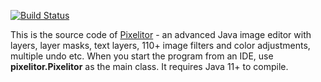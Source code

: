 
[![Build Status](https://travis-ci.com/lbalazscs/Pixelitor.svg?branch=master)](https://travis-ci.com/lbalazscs/Pixelitor)

This is the source code of [Pixelitor](http://pixelitor.sourceforge.net/) - an advanced Java image editor with layers, layer masks, text layers, 110+ image filters and color adjustments, multiple undo etc. 
When you start the program from an IDE, use **pixelitor.Pixelitor** as the main class.
It requires Java 11+ to compile.
